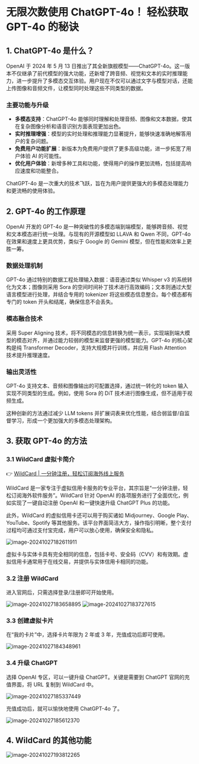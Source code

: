 # 无限次数使用 ChatGPT-4o！ 轻松获取 GPT-4o 的秘诀

## 1. ChatGPT-4o 是什么？

OpenAI 于 2024 年 5 月 13 日推出了其全新旗舰模型——ChatGPT-4o。这一版本不仅继承了前代模型的强大功能，还新增了跨音频、视觉和文本的实时推理能力，进一步提升了多模态交互体验。用户现在不仅可以通过文字与模型对话，还能上传图像和音频文件，让模型同时处理这些不同类型的数据。

### 主要功能与升级

- **多模态支持**：ChatGPT-4o 能够同时理解和处理音频、图像和文本数据，使其在复杂图像分析和语音识别方面表现更加出色。
- **实时推理增强**：模型的实时处理和推理能力显著提升，能够快速准确地解答用户的复杂问题。
- **免费用户功能扩展**：新版本为免费用户提供了更多高级功能，进一步拓宽了用户体验 AI 的可能性。
- **优化用户体验**：新增多种工具和功能，使得用户的操作更加流畅，包括提高响应速度和功能整合。

ChatGPT-4o 是一次重大的技术飞跃，旨在为用户提供更强大的多模态处理能力和更流畅的使用体验。

## 2. GPT-4o 的工作原理

OpenAI 开发的 GPT-4o 是一种突破性的多模态端到端模型，能够跨音频、视觉和文本模态进行统一处理。与现有的开源模型如 LLAVA 和 Qwen 不同，GPT-4o 在效果和速度上更具优势，类似于 Google 的 Gemini 模型，但在性能和效率上更胜一筹。

### 数据处理机制

GPT-4o 通过特别的数据工程处理输入数据：语音通过类似 Whisper v3 的系统转化为文本；图像则采用 Sora 的空间时间补丁技术进行高效编码；文本则通过大型语言模型进行处理，并结合专用的 tokenizer 将这些模态信息整合。每个模态都有专门的 token 开头和结尾，确保信息不会丢失。

### 模态融合技术

采用 Super Aligning 技术，将不同模态的信息转换为统一表示，实现端到端大模型的模态对齐，并通过能力较弱的模型来监督更强的模型能力。GPT-4o 的核心架构是纯 Transformer Decoder，支持大规模并行训练，并应用 Flash Attention 技术提升推理速度。

### 输出灵活性

GPT-4o 支持文本、音频和图像输出的可配置选择，通过统一转化的 token 输入实现不同类型的生成。例如，使用 Sora 的 DiT 技术进行图像生成，但不适用于视频生成。

这种创新的方法通过减少 LLM tokens 并扩展词表来优化性能，结合弱监督/自监督学习，形成一个更加强大的多模态处理架构。

## 3. 获取 GPT-4o 的方法

### 3.1 WildCard 虚拟卡简介

👉 [WildCard | 一分钟注册，轻松订阅海外线上服务](https://bbtdd.com/WildCard)

WildCard 是一家专注于虚拟信用卡服务的专业平台，其宗旨是“一分钟注册，轻松订阅海外软件服务”。WildCard 针对 OpenAI 的各项服务进行了全面优化，例如实现了一键自动注册 OpenAI 和一键快速升级 ChatGPT Plus 的功能。

此外，WildCard 的虚拟信用卡还可以用于购买诸如 Midjourney、Google Play、YouTube、Spotify 等其他服务。该平台界面简洁大方，操作指引明晰，整个支付过程均可通过支付宝完成，用户可以放心使用，确保安全和隐私。

![image-20241027182611911](https://bbtdd.com/img/361472094445.webp)

虚拟卡与实体卡具有完全相同的信息，包括卡号、安全码（CVV）和有效期。虚拟信用卡通常用于在线交易，并提供与实体信用卡相同的功能。

### 3.2 注册 WildCard

进入官网后，只需选择登录/注册即可开始使用。

![image-20241027183658895](https://bbtdd.com/img/617441736883.webp)
![image-20241027183727615](https://bbtdd.com/img/048686761545511.webp)

### 3.3 创建虚拟卡片

在“我的卡片”中，选择卡片年限为 2 年或 3 年，充值成功后即可使用。

![image-20241027184348961](https://bbtdd.com/img/6128705881082.webp)

### 3.4 升级 ChatGPT

选择 OpenAI 专区，可以一键升级 ChatGPT。关键是需要到 ChatGPT 官网的充值界面，将 URL 复制到 WildCard 中。

![image-20241027185337449](https://bbtdd.com/img/516637277381160.webp)

充值成功后，就可以愉快地使用 ChatGPT-4o 了。

![image-20241027185612370](https://bbtdd.com/img/2673805146.webp)

## 4. WildCard 的其他功能

![image-20241027193812265](https://bbtdd.com/img/5897338736.webp)